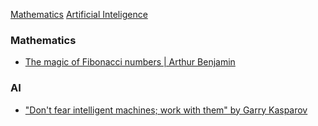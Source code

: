 [Mathematics](#mathematics)
[Artificial Inteligence](#ai)

### Mathematics
* [The magic of Fibonacci numbers | Arthur Benjamin](https://www.youtube.com/watch?v=SjSHVDfXHQ4)

### AI
* ["Don't fear intelligent machines; work with them" by Garry Kasparov](https://www.ted.com/talks/garry_kasparov_don_t_fear_intelligent_machines_work_with_them?language=pt-br)
